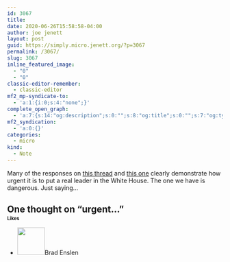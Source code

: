 ```yaml
---
id: 3067
title: 
date: 2020-06-26T15:58:58-04:00
author: joe jenett
layout: post
guid: https://simply.micro.jenett.org/?p=3067
permalink: /3067/
slug: 3067
inline_featured_image:
  - "0"
  - "0"
classic-editor-remember:
  - classic-editor
mf2_mp-syndicate-to:
  - 'a:1:{i:0;s:4:"none";}'
complete_open_graph:
  - 'a:7:{s:14:"og:description";s:0:"";s:8:"og:title";s:0:"";s:7:"og:type";s:0:"";s:12:"twitter:card";s:7:"summary";s:15:"twitter:creator";s:0:"";s:19:"twitter:description";s:0:"";s:8:"og:image";s:0:"";}'
mf2_syndication:
  - 'a:0:{}'
categories:
  - micro
kind:
  - Note
---
```

Many of the responses on <a href="https://twitter.com/GovWhitmer/status/1275848654662795268" title="">this thread</a> and <a href="https://twitter.com/srshoaf/status/1275850627344732162" title="">this one</a> clearly demonstrate how urgent it is to put a real leader in the White House. The one we have is dangerous. Just saying…

<h2 id="comments-title">One thought on “<span>urgent...</span>”		</h2>
<div class="likes">
<h3 style="font-size:.8em;margin-top:-16px;">Likes</h3>
<ul class="mention-list linkback-like" style="margin-bottom:36px;">
<li class="webmention even thread-even depth-1 linkback-like-single u-like h-cite h-entry p-comment comment" id="comment-484">
<span class="p-author h-card"><a class="u-url" title="Brad Enslen liked this note on twitter.com." href="https://twitter.com/bradenslen"><img alt="" src="https://pbs.twimg.com/profile_images/84617460/mo128.gif" srcset="https://pbs.twimg.com/profile_images/84617460/mo128.gif 2x" class="avatar avatar-64 photo avatar-default local-avatar u-photo" itemprop="image" loading="lazy" width="64" height="64"></a><span class="hide-name p-name">Brad Enslen</span></span><a class="u-url __mPS2id" href="https://twitter.com/joejenett/status/1276607028467810310#favorited-by-22272829"></a>
</li>
</ul>
</div>
